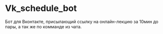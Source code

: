 # Vk_schedule_bot
Бот для Вконтакте, присылающий ссылку на онлайн-лекцию за 10мин до пары, а так же по комманде из чата.
